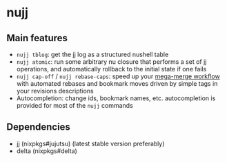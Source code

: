 # nujj

## Main features

- `nujj tblog`: get the jj log as a structured nushell table
- `nujj atomic`: run some arbitrary nu closure that performs a set of jj operations,
  and automatically rollback to the initial state if one fails
- `nujj cap-off` / `nujj rebase-caps`: speed up your [mega-merge workflow](https://ofcr.se/jujutsu-merge-workflow)
  with automated rebases and bookmark moves driven by simple tags in your revisions descriptions
- Autocompletion: change ids, bookmark names, etc. autocompletion is provided for most of the `nujj` commands

## Dependencies

- jj (nixpkgs#jujutsu) (latest stable version preferably)
- delta (nixpkgs#delta)
